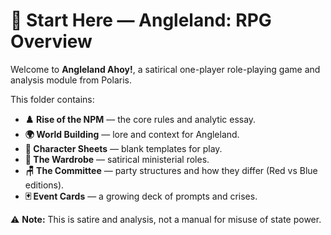 # 📖 Start Here — Angleland: RPG Overview  

Welcome to **Angleland Ahoy!**, a satirical one-player role-playing game and analysis module from Polaris.  

This folder contains:  
- **♟️ Rise of the NPM** — the core rules and analytic essay.  
- **🌍 World Building** — lore and context for Angleland.  
- **📄 Character Sheets** — blank templates for play.  
- **🧥 The Wardrobe** — satirical ministerial roles.  
- **🪑 The Committee** — party structures and how they differ (Red vs Blue editions).  
- **🃏 Event Cards** — a growing deck of prompts and crises.  

⚠️ **Note:** This is satire and analysis, not a manual for misuse of state power.  
